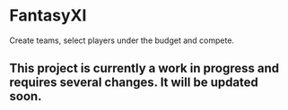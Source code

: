 # FantasyXI
Create teams, select players under the budget and compete.

## This project is currently a work in progress and requires several changes. It will be updated soon.
